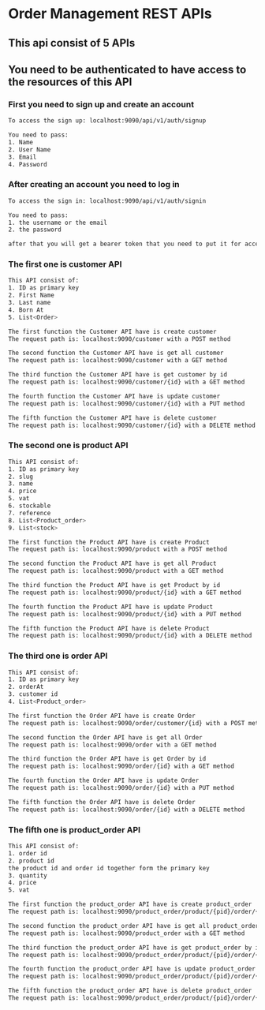 # Order Management REST APIs

## This api consist of 5 APIs


## You need to be authenticated to have access to the resources of this API

### First you need to sign up and create an account
```bash
To access the sign up: localhost:9090/api/v1/auth/signup
```
```bash
You need to pass:
1. Name
2. User Name
3. Email
4. Password
```

### After creating an account you need to log in 
```bash
To access the sign in: localhost:9090/api/v1/auth/signin
```
```bash
You need to pass:
1. the username or the email
2. the password
```
```bash
after that you will get a bearer token that you need to put it for accessing the order management APIs
```
### The first one is customer API
```bash
This API consist of:
1. ID as primary key
2. First Name
3. Last name
4. Born At 
5. List<Order>
```
```bash
The first function the Customer API have is create customer
The request path is: localhost:9090/customer with a POST method
```
```bash
The second function the Customer API have is get all customer
The request path is: localhost:9090/customer with a GET method
```
```bash
The third function the Customer API have is get customer by id
The request path is: localhost:9090/customer/{id} with a GET method
```
```bash
The fourth function the Customer API have is update customer
The request path is: localhost:9090/customer/{id} with a PUT method
```
```bash
The fifth function the Customer API have is delete customer
The request path is: localhost:9090/customer/{id} with a DELETE method
```

### The second one is product API
```bash
This API consist of:
1. ID as primary key
2. slug
3. name
4. price
5. vat
6. stockable
7. reference  
8. List<Product_order>
9. List<stock>
```
```bash
The first function the Product API have is create Product
The request path is: localhost:9090/product with a POST method
```
```bash
The second function the Product API have is get all Product
The request path is: localhost:9090/product with a GET method
```
```bash
The third function the Product API have is get Product by id
The request path is: localhost:9090/product/{id} with a GET method
```
```bash
The fourth function the Product API have is update Product
The request path is: localhost:9090/product/{id} with a PUT method
```
```bash
The fifth function the Product API have is delete Product
The request path is: localhost:9090/product/{id} with a DELETE method
```

### The third one is order API
```bash
This API consist of:
1. ID as primary key
2. orderAt  
3. customer id
4. List<Product_order>
```
```bash
The first function the Order API have is create Order
The request path is: localhost:9090/order/customer/{id} with a POST method
```
```bash
The second function the Order API have is get all Order
The request path is: localhost:9090/order with a GET method
```
```bash
The third function the Order API have is get Order by id
The request path is: localhost:9090/order/{id} with a GET method
```
```bash
The fourth function the Order API have is update Order
The request path is: localhost:9090/order/{id} with a PUT method
```
```bash
The fifth function the Order API have is delete Order
The request path is: localhost:9090/order/{id} with a DELETE method
```

### The fifth one is product_order API
```bash
This API consist of:
1. order id
2. product id
the product id and order id together form the primary key
3. quantity
4. price
5. vat
```
```bash
The first function the product_order API have is create product_order
The request path is: localhost:9090/product_order/product/{pid}/order/{oid} with a POST method
```
```bash
The second function the product_order API have is get all product_order
The request path is: localhost:9090/product_order with a GET method
```
```bash
The third function the product_order API have is get product_order by id
The request path is: localhost:9090/product_order/product/{pid}/order/{oid} with a GET method
```
```bash
The fourth function the product_order API have is update product_order
The request path is: localhost:9090/product_order/product/{pid}/order/{oid} with a PUT method
```
```bash
The fifth function the product_order API have is delete product_order
The request path is: localhost:9090/product_order/product/{pid}/order/{oid} with a DELETE method
```



